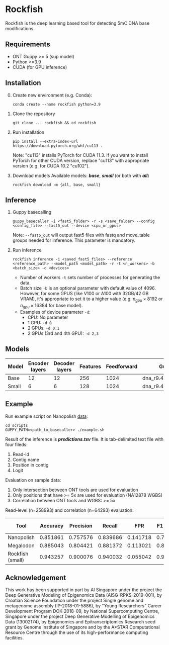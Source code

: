 # Rockfish

Rockfish is the deep learning based tool for detecting 5mC DNA base modifications.

## Requirements

* ONT Guppy >= 5 (sup model)
* Python >=3.9
* CUDA (for GPU inference)

## Installation

0. Create new environment (e.g. Conda):
   ```shell
   conda create --name rockfish python=3.9
   ```

1. Clone the repository
   ```shell
   git clone ... rockfish && cd rockfish
   ```

2. Run installation
   ```shell
   pip install --extra-index-url https://download.pytorch.org/whl/cu113 .
   ```
   Note: "cu113" installs PyTorch for CUDA 11.3. If you want to install PyTorch for other CUDA version, replace "cu113" with appropriate version (e.g. for CUDA 10.2 "cu102").

3. Download models
   Available models: ***base***, ***small*** (or both with ***all***)
   ```shell
   rockfish download -m {all, base, small}
   ```


## Inference

1. Guppy basecalling
   ```shell
   guppy_basecaller -i <fast5_folder> -r -s <save_folder> --config <config_file> --fast5_out --device <cpu_or_gpus>
   ```
   Note: ```--fast5_out``` will output fast5 files with fastq and move_table groups needed for inference. This parameter is mandatory.

2. Run inference
   ```shell
   rockfish inference -i <saved_fast5_files> --reference <reference_path> --model_path <model_path> -r -t <n_workers> -b <batch_size> -d <devices>
   ```
   * Number of workers ```-t``` sets number of processes for generating the data.
   * Batch size ```-b``` is an optional parameter with default value of $4096$. However, for some GPUS (like V100 or A100 with 32GB/42 GB VRAM), it's appropriate to set it to a higher value (e.g. $n_{gpu} \times 8192$ or $n_{gpu} \times 16384$ for base model).
   * Examples of device parameter ```-d```:
     * CPU: No parameter
     * 1 GPU: ```-d 0```
     * 2 GPUs: ```-d 0,1```
     * 2 GPUs (3rd and 4th GPU): ```-d 2,3```

## Models
| Model | Encoder layers | Decoder layers | Features | Feedforward | Guppy config              |
|-------|----------------|----------------|----------|-------------|---------------------------|
| Base  | 12             | 12             | 256      | 1024        | dna_r9.4.1_450bps_sup.cfg |
| Small | 6              | 6              | 128      | 1024        | dna_r9.4.1_450bps_sup.cfg |

## Example
Run example script on Nanopolish [data](https://nanopolish.readthedocs.io/en/latest/quickstart_call_methylation.html):
```shell
cd scripts
GUPPY_PATH=<path_to_basecaller> ./example.sh
```

Result of the inference is ***predictions.tsv*** file. It is tab-delimited text file with four fileds:
  1. Read-id
  2. Contig name
  3. Position in contig
  4. Logit 

Evaluation on sample data:
1. Only intersection between ONT tools are used for evaluation
2. Only positions that have >= 5x are used for evaluation (NA12878 WGBS)
3. Correlation between ONT tools and WGBS: >= 5x

Read-level (n=258993) and correlation (n=64293) evaluation:

| Tool             | Accuracy | Precision | Recall   | FPR      | F1-score | Pearson's r |
|------------------|----------|-----------|----------|----------|----------|-------------|
| Nanopolish       | 0.851861 |  0.757576 | 0.839686 | 0.141718 | 0.796521 |    0.819401 |
| Megalodon        | 0.885043 |  0.804421 | 0.881372 | 0.113021 | 0.8411   |    0.870277 |
| Rockfish (small) | 0.943257 |  0.900076 | 0.940032 | 0.055042 | 0.9196   |    0.893018 |

## Acknowledgement

This work has been supported in part by AI Singapore under the project the Deep Generative Modeling of Epigenomics Data (AISG-RPKS-2019-001), by Croatian Science Foundation under the project Single genome and metagenome assembly (IP-2018-01-5886), by "Young Researchers" Career Development Program DOK-2018-09, by National Supercomputing Centre, Singapore under the project Deep Generative Modelling of Epigenomics Data (13002174), by Epigenomics and Epitranscriptomics Research seed grant by Genome Institute of Singapore and by the A*STAR Computational Resource Centre through the use of its high-performance computing facilities.